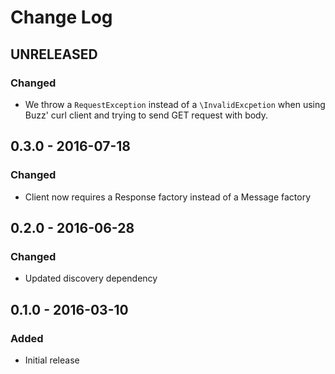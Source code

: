 # Change Log

## UNRELEASED

### Changed

- We throw a `RequestException` instead of a `\InvalidExcpetion` when using Buzz' curl client and trying to send GET request with body. 

## 0.3.0 - 2016-07-18

### Changed

- Client now requires a Response factory instead of a Message factory


## 0.2.0 - 2016-06-28

### Changed

- Updated discovery dependency


## 0.1.0 - 2016-03-10

### Added

- Initial release
